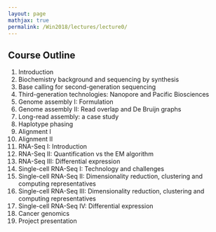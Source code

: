 ```yaml
---
layout: page
mathjax: true
permalink: /Win2018/lectures/lecture0/
---
```


## Course Outline

  1.  Introduction
  2.  Biochemistry background and sequencing by synthesis
  3.  Base calling for second-generation sequencing
  4.  Third-generation technologies: Nanopore and Pacific Biosciences
  5.  Genome assembly I: Formulation
  6.  Genome assembly II: Read overlap and De Bruijn graphs
  7.  Long-read assembly: a case study
  8.  Haplotype phasing
  9.  Alignment I
  10. Alignment II
  11. RNA-Seq I: Introduction
  12. RNA-Seq II: Quantification vs the EM algorithm
  13. RNA-Seq III: Differential expression
  14. Single-cell RNA-Seq I: Technology and challenges
  15. Single-cell RNA-Seq II:  Dimensionality reduction, clustering and computing representatives
  16. Single-cell RNA-Seq III: Dimensionality reduction, clustering and computing representatives
  17. Single-cell RNA-Seq IV: Differential expression
  18. Cancer genomics
  19. Project presentation
